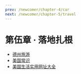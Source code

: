```yaml
---
prev: /newcomer/chapter-4/car
next: /newcomer/chapter-5/travel
---
```


# 第伍章 · 落地扎根

- [德州旅游](./travel.md)
- [美国常识](./common-sense.md)
- [美国生活实用网址大全](./website-list.md)
